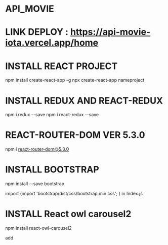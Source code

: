 # API_MOVIE

# LINK DEPLOY : https://api-movie-iota.vercel.app/home

# INSTALL REACT PROJECT
npm install create-react-app -g
npx create-react-app nameproject

# INSTALL REDUX AND REACT-REDUX
npm i redux --save
npm i react-redux --save

# REACT-ROUTER-DOM VER 5.3.0
npm i react-router-dom@5.3.0

# INSTALL BOOTSTRAP
npm install --save bootstrap 

import (import 'bootstrap/dist/css/bootstrap.min.css';  ) in Index.js

# INSTALL React owl carousel2

npm install react-owl-carousel2

add  <script src="https://code.jquery.com/jquery-3.2.1.slim.min.js"></script><script> at body in Index.html

import
(import React from 'react';
import OwlCarousel from 'react-owl-carousel2';
import 'react-owl-carousel2/style.css';) in component when using
  
# INSTALL ANT Design
  npm i antd
